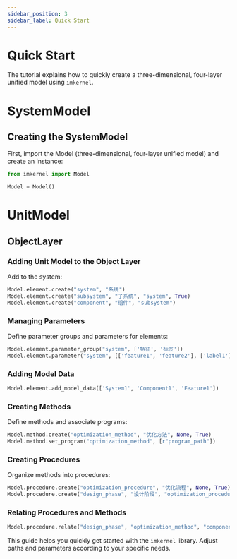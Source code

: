 ```yaml
---
sidebar_position: 3
sidebar_label: Quick Start
---
```

# Quick Start
The tutorial explains how to quickly create a three-dimensional, four-layer unified model using `imkernel`.

# SystemModel
## Creating the SystemModel
First, import the Model (three-dimensional, four-layer unified model) and create an instance:

```python
from imkernel import Model

Model = Model()
```

# UnitModel
## ObjectLayer
### Adding Unit Model to the Object Layer
Add to the system:

```python
Model.element.create("system", "系统")
Model.element.create("subsystem", "子系统", "system", True)
Model.element.create("component", "组件", "subsystem")
```

### Managing Parameters

Define parameter groups and parameters for elements:

```python
Model.element.parameter_group("system", ['特征', '标签'])
Model.element.parameter("system", [['feature1', 'feature2'], ['label1']])
```

### Adding Model Data

```python
Model.element.add_model_data(['System1', 'Component1', 'Feature1'])
```

### Creating Methods

Define methods and associate programs:

```python
Model.method.create("optimization_method", "优化方法", None, True)
Model.method.set_program("optimization_method", [r"program_path"])
```

### Creating Procedures

Organize methods into procedures:

```python
Model.procedure.create("optimization_procedure", "优化流程", None, True)
Model.procedure.create("design_phase", "设计阶段", "optimization_procedure", True)
```

### Relating Procedures and Methods

```python
Model.procedure.relate("design_phase", "optimization_method", "component")
```

This guide helps you quickly get started with the `imkernel` library. Adjust paths and parameters according to your specific needs.